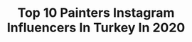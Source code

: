 ---
title: Top 10 Painters Instagram Influencers In Turkey In 2020
description: >-
  Find top painters Instagram influencers in Turkey in 2020. Most popular hashtags: #art #turkey #artwork #covid.
platform: Instagram
profiles:
  - username: "cagatay_odabas"
    fullname: >-
      Çağatay Odabaş
    location: "Turkey"
    followers: 17726
    engagement: 711
    commentsToLikes: 0.051561
    id: ck6typ2zg517n0j716v0kuuqr
    verified: false
    hashtags: ""
  - username: "semadogan._"
    fullname: >-
      Sema Doğan
    location: "Turkey"
    followers: 12228
    engagement: 1171
    commentsToLikes: 0.032965
    id: ck8t4usuj7zk50j78c5kfpexf
    verified: false
    hashtags: "#kamp, #kapadokyabalon, #instagram, #antalyaalanya"
  - username: "eliferdem.iliria"
    fullname: >-
      Elif Erdem
    location: "Turkey"
    followers: 7912
    engagement: 1319
    commentsToLikes: 0.004632
    id: ck5hkq6zaivcp0i115u1ne6hy
    verified: false
    hashtags: "#yakuty, #grandbazaar, #challenge, #coronaturkiye"
  - username: "mahabibaa"
    fullname: >-
      M A H A B I B A  OFFiCiAL
    location: "Turkey"
    followers: 98249
    engagement: 94
    commentsToLikes: 0.030920
    id: ck8t0aawkrdlc0j78ia6vzm76
    verified: false
    hashtags: "#corona, #azerbaycan, #orgasmlipbalm, #evdeqalazerbaycan"
  - username: "elfinzeyno"
    fullname: >-
      Prof.Dr.Elif Şahin Horasan👩‍⚕️
    location: "Turkey"
    followers: 68440
    engagement: 146
    commentsToLikes: 0.076054
    id: ck8t1tab6wxyf0j78d3jqwfxz
    verified: false
    hashtags: "#covid, #tbt, #evdekalkitapoku, #smile"
  - username: "sedatgirgin"
    fullname: >-
      Sedat Girgin
    location: "Turkey"
    followers: 38497
    engagement: 440
    commentsToLikes: 0.006255
    id: ck55l5erh0syx0i110qtm54f7
    verified: false
    hashtags: "#ayhansicimo, #theguideistanbul, #evdeg, #ne"
  - username: "mazharalanson"
    fullname: >-
      Mazhar Alanson
    location: "Turkey"
    followers: 226870
    engagement: 272
    commentsToLikes: 0.026893
    id: ck5cgavjmoh6v0i11b0xakchm
    verified: true
    hashtags: "#yazana, #yazanasik"
  - username: "adempotas"
    fullname: >-
      Adem Potaş
    location: "Turkey"
    followers: 112492
    engagement: 340
    commentsToLikes: 0.016530
    id: ck8t3e0xr2wti0j78g4eec071
    verified: false
    hashtags: "#aquarela, #foart1, #resim, #inspiring"
  - username: "emrenamyeter_art"
    fullname: >-
      ＥＭＲＥ ＮＡＭＹＥＴＥＲ | ⒶⓇⓉⒾⓈⓉ
    location: "Turkey"
    followers: 18446
    engagement: 427
    commentsToLikes: 0.045655
    id: ck0uc3q29fvic0i192tikppes
    verified: false
    hashtags: "#artspace, #swirlpour, #studio, #detail"
  - username: "mc_wildlife"
    fullname: >-
      Murat Çalışkan
    location: "Turkey"
    followers: 18847
    engagement: 430
    commentsToLikes: 0.026060
    id: ck0u77fqx431r0i19olgxl094
    verified: false
    hashtags: "#colorful, #planetbirds, #pink, #macro"
---